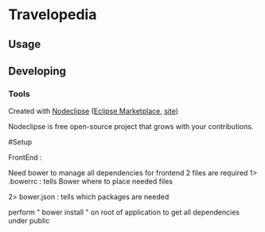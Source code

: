 

# Travelopedia



## Usage



## Developing



### Tools

Created with [Nodeclipse](https://github.com/Nodeclipse/nodeclipse-1)
 ([Eclipse Marketplace](http://marketplace.eclipse.org/content/nodeclipse), [site](http://www.nodeclipse.org))   

Nodeclipse is free open-source project that grows with your contributions.

#Setup

FrontEnd :

Need bower to manage all dependencies for frontend
2 files are required
1> .bowerrc : tells Bower where to place needed files

2> bower.json : tells which packages are needed

perform " bower install " on root of application to get all dependencies under public 


